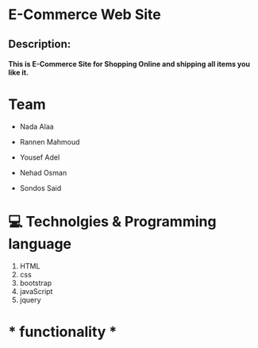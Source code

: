 # E-Commerce Web Site 
## Description:
#### This is E-Commerce Site for Shopping Online and shipping all items you like it.
# Team
- Nada Alaa
+ Rannen Mahmoud 
* Yousef Adel
- Nehad Osman
+ Sondos Said

# :computer: Technolgies & Programming language
1. HTML
2. css
3. bootstrap
4. javaScript
5. jquery

# * functionality *
